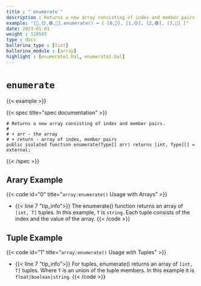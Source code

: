```yaml
---
title : "`enumerate`"
description : Returns a new array consisting of index and member pairs.
example: "[🔵,🟡,🟢,🔴].enumerate() ➜ [ [0,🔵], [1,🟡], [2,🟢], [3,🔴] ]"
date: 2023-01-01
weight : 110505
type : docs
ballerina_type : [list]
ballerina_module : [array]
highlight : [enumerate1.bal, enumerate2.bal]
---
```


# `enumerate`

{{< example >}}

{{< spec title="spec documentation" >}}

```ballerina
# Returns a new array consisting of index and member pairs.
#
# + arr - the array
# + return - array of index, member pairs
public isolated function enumerate(Type[] arr) returns [int, Type][] = external;
```
{{< /spec >}}

## Arary Example
{{< code id="0" title="`array:enumerate()` Usage with Arrays" >}}
* {{< line 7 "tip_info">}} The enumerate() function returns an array of `[int, T]` tuples. In this example, `T` is `string`. Each tuple consists of the index and the value of the array.
{{< /code >}}


## Tuple Example
{{< code id="1" title="`array:enumerate()` Usage with Tuples" >}}
* {{< line 7 "tip_info">}} For tuples, enumerate() returns an array of `[int, T]` tuples. Where `T` is an union of the tuple members. In this example it is `float|boolean|string`. 
{{< /code >}}

